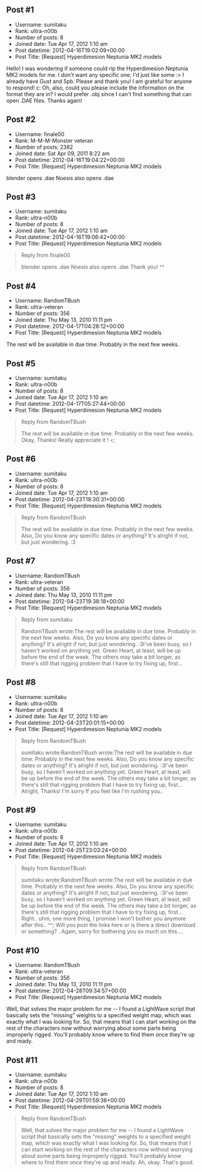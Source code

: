 ## Post #1
- Username: sumitaku
- Rank: ultra-n00b
- Number of posts: 8
- Joined date: Tue Apr 17, 2012 1:10 am
- Post datetime: 2012-04-16T19:02:09+00:00
- Post Title: [Request] Hyperdimesion Neptunia MK2 models

Hello!
I was wondering if someone could rip the Hyperdimesion Neptunia MK2 models for me.
I don't want any specific one; I'd just like some :>
I already have Gust and 5pb.
Please and thank you!
I am grateful for anyone to respond! c:
Oh, also, could you please include the information on the format they are in? I would prefer .obj since I can't find something that can open .DAE files.
Thanks again!
## Post #2
- Username: finale00
- Rank: M-M-M-Monster veteran
- Number of posts: 2382
- Joined date: Sat Apr 09, 2011 8:22 am
- Post datetime: 2012-04-16T19:04:22+00:00
- Post Title: [Request] Hyperdimesion Neptunia MK2 models

blender opens .dae
Noesis also opens .dae
## Post #3
- Username: sumitaku
- Rank: ultra-n00b
- Number of posts: 8
- Joined date: Tue Apr 17, 2012 1:10 am
- Post datetime: 2012-04-16T19:06:42+00:00
- Post Title: [Request] Hyperdimesion Neptunia MK2 models

> Reply from finale00
>
> blender opens .dae
Noesis also opens .dae
Thank you! ^^
## Post #4
- Username: RandomTBush
- Rank: ultra-veteran
- Number of posts: 356
- Joined date: Thu May 13, 2010 11:11 pm
- Post datetime: 2012-04-17T04:28:12+00:00
- Post Title: [Request] Hyperdimesion Neptunia MK2 models

The rest will be available in due time. Probably in the next few weeks.
## Post #5
- Username: sumitaku
- Rank: ultra-n00b
- Number of posts: 8
- Joined date: Tue Apr 17, 2012 1:10 am
- Post datetime: 2012-04-17T05:27:44+00:00
- Post Title: [Request] Hyperdimesion Neptunia MK2 models

> Reply from RandomTBush
>
> The rest will be available in due time. Probably in the next few weeks.
Okay, Thanks!
Really appreciate it ! <;
## Post #6
- Username: sumitaku
- Rank: ultra-n00b
- Number of posts: 8
- Joined date: Tue Apr 17, 2012 1:10 am
- Post datetime: 2012-04-23T18:30:31+00:00
- Post Title: [Request] Hyperdimesion Neptunia MK2 models

> Reply from RandomTBush
>
> The rest will be available in due time. Probably in the next few weeks.
Also, Do you know any specific dates or anything?
It's alright if not, but just wondering. :3
## Post #7
- Username: RandomTBush
- Rank: ultra-veteran
- Number of posts: 356
- Joined date: Thu May 13, 2010 11:11 pm
- Post datetime: 2012-04-23T19:38:18+00:00
- Post Title: [Request] Hyperdimesion Neptunia MK2 models

> Reply from sumitaku
>
> RandomTBush wrote:The rest will be available in due time. Probably in the next few weeks.
Also, Do you know any specific dates or anything?
It's alright if not, but just wondering. :3I've been busy, so I haven't worked on anything yet. Green Heart, at least, will be up before the end of the week. The others may take a bit longer, as there's still that rigging problem that I have to try fixing up, first...
## Post #8
- Username: sumitaku
- Rank: ultra-n00b
- Number of posts: 8
- Joined date: Tue Apr 17, 2012 1:10 am
- Post datetime: 2012-04-23T20:01:15+00:00
- Post Title: [Request] Hyperdimesion Neptunia MK2 models

> Reply from RandomTBush
>
> sumitaku wrote:RandomTBush wrote:The rest will be available in due time. Probably in the next few weeks.
Also, Do you know any specific dates or anything?
It's alright if not, but just wondering. :3I've been busy, so I haven't worked on anything yet. Green Heart, at least, will be up before the end of the week. The others may take a bit longer, as there's still that rigging problem that I have to try fixing up, first...
Alright, Thanks!
I'm sorry If you feel like I'm rushing you..
## Post #9
- Username: sumitaku
- Rank: ultra-n00b
- Number of posts: 8
- Joined date: Tue Apr 17, 2012 1:10 am
- Post datetime: 2012-04-25T23:03:24+00:00
- Post Title: [Request] Hyperdimesion Neptunia MK2 models

> Reply from RandomTBush
>
> sumitaku wrote:RandomTBush wrote:The rest will be available in due time. Probably in the next few weeks.
Also, Do you know any specific dates or anything?
It's alright if not, but just wondering. :3I've been busy, so I haven't worked on anything yet. Green Heart, at least, will be up before the end of the week. The others may take a bit longer, as there's still that rigging problem that I have to try fixing up, first...
Right.. uhm, one more thing, I promise I won't bother you anymore after this.. ^^;
Will you post the links here or is there a direct download or something?
..Again, sorry for bothering you so much on this....
## Post #10
- Username: RandomTBush
- Rank: ultra-veteran
- Number of posts: 356
- Joined date: Thu May 13, 2010 11:11 pm
- Post datetime: 2012-04-28T09:34:57+00:00
- Post Title: [Request] Hyperdimesion Neptunia MK2 models

Well, that solves the major problem for me -- I found a LightWave script that basically sets the "missing" weights to a specified weight map, which was exactly what I was looking for. So, that means that I can start working on the rest of the characters now without worrying about some parts being improperly rigged. You'll probably know where to find them once they're up and ready.
## Post #11
- Username: sumitaku
- Rank: ultra-n00b
- Number of posts: 8
- Joined date: Tue Apr 17, 2012 1:10 am
- Post datetime: 2012-04-29T01:59:36+00:00
- Post Title: [Request] Hyperdimesion Neptunia MK2 models

> Reply from RandomTBush
>
> Well, that solves the major problem for me -- I found a LightWave script that basically sets the "missing" weights to a specified weight map, which was exactly what I was looking for. So, that means that I can start working on the rest of the characters now without worrying about some parts being improperly rigged. You'll probably know where to find them once they're up and ready.
Ah, okay.
That's good.
